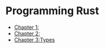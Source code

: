 # Programming Rust

- [Chapter 1:](/1_Programming_Rust/Chapter1.md)
- [Chapter 2:](/1_Programming_Rust/Chapter2.md)
- [Chapter 3:Types](/1_Programming_Rust/Chapter3.md)